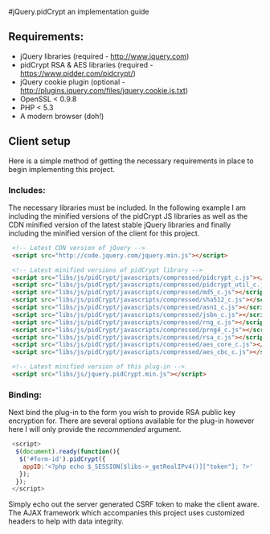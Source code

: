 #jQuery.pidCrypt an implementation guide

## Requirements:
* jQuery libraries (required - http://www.jquery.com)
* pidCrypt RSA & AES libraries (required - https://www.pidder.com/pidcrypt/)
* jQuery cookie plugin (optional - http://plugins.jquery.com/files/jquery.cookie.js.txt)
* OpenSSL < 0.9.8
* PHP < 5.3
* A modern browser (doh!)


## Client setup
Here is a simple method of getting the necessary requirements in place to
begin implementing this project.

### Includes:
The necessary libraries must be included. In the following example I am
including the minified versions of the pidCrypt JS libraries as well as the
CDN minified version of the latest stable jQuery libraries and finally
including the minified version of the client for this project.

```html
 <!-- Latest CDN version of jQuery -->
 <script src="http://code.jquery.com/jquery.min.js"></script>

 <!-- Latest minified versions of pidCrypt library -->
 <script src="libs/js/pidCrypt/javascripts/compressed/pidcrypt_c.js"></script>
 <script src="libs/js/pidCrypt/javascripts/compressed/pidcrypt_util_c.js"></script>
 <script src="libs/js/pidCrypt/javascripts/compressed/md5_c.js"></script>
 <script src="libs/js/pidCrypt/javascripts/compressed/sha512_c.js"></script>
 <script src="libs/js/pidCrypt/javascripts/compressed/asn1_c.js"></script>
 <script src="libs/js/pidCrypt/javascripts/compressed/jsbn_c.js"></script>
 <script src="libs/js/pidCrypt/javascripts/compressed/rng_c.js"></script>
 <script src="libs/js/pidCrypt/javascripts/compressed/prng4_c.js"></script>
 <script src="libs/js/pidCrypt/javascripts/compressed/rsa_c.js"></script>
 <script src="libs/js/pidCrypt/javascripts/compressed/aes_core_c.js"></script>
 <script src="libs/js/pidCrypt/javascripts/compressed/aes_cbc_c.js"></script>

 <!-- Latest minified version of this plug-in -->
 <script src="libs/js/jquery.pidCrypt.min.js"></script>
```

### Binding:
Next bind the plug-in to the form you wish to provide RSA public key
encryption for. There are several options available for the plug-in however
here I will only provide the *recommended* argument.
   
```javascript
 <script>
  $(document).ready(function(){
   $('#form-id').pidCrypt({
    appID:'<?php echo $_SESSION[$libs->_getRealIPv4()]["token"]; ?>'
   });
  });
 </script>
```

Simply echo out the server generated CSRF token to make the client aware. The
AJAX framework which accompanies this project uses customized headers to help
with data integrity.
   
## 